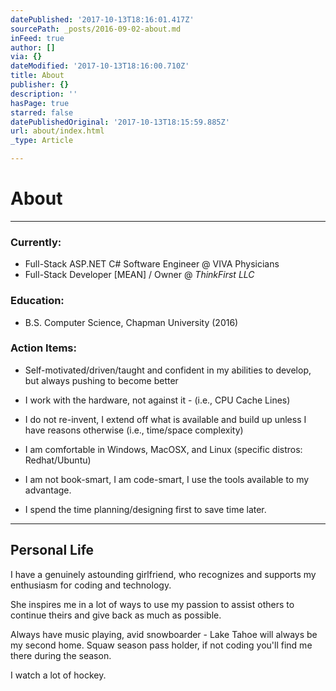 ```yaml
---
datePublished: '2017-10-13T18:16:01.417Z'
sourcePath: _posts/2016-09-02-about.md
inFeed: true
author: []
via: {}
dateModified: '2017-10-13T18:16:00.710Z'
title: About
publisher: {}
description: ''
hasPage: true
starred: false
datePublishedOriginal: '2017-10-13T18:15:59.885Z'
url: about/index.html
_type: Article

---
```

# About

---

### Currently:

* Full-Stack ASP.NET C\# Software Engineer @ VIVA Physicians
* Full-Stack Developer \[MEAN\] / Owner @ _ThinkFirst LLC_

### Education:

* B.S. Computer Science, Chapman University (2016)

### Action Items:

* Self-motivated/driven/taught and confident in my abilities to develop, but always pushing to become better
* I work with the hardware, not against it - (i.e., CPU Cache Lines)
* I do not re-invent, I extend off what is available and build up unless I have reasons otherwise (i.e., time/space complexity)

* I am comfortable in Windows, MacOSX, and Linux (specific distros: Redhat/Ubuntu)
* I am not book-smart, I am code-smart, I use the tools available to my advantage.
* I spend the time planning/designing first to save time later. 

---

## **Personal Life**

I have a genuinely astounding girlfriend, who recognizes and supports my enthusiasm for coding and technology.

She inspires me in a lot of ways to use my passion to assist others to continue theirs and give back as much as possible.

Always have music playing, avid snowboarder - Lake Tahoe will always be my second home. Squaw season pass holder, if not coding you'll find me there during the season.

I watch a lot of hockey.